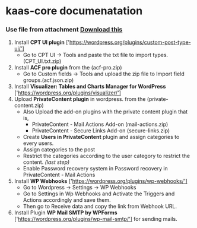 # kaas-core documenatation


### Use file from attachment [Download this](main.zip) ###

1. Install **CPT UI plugin** ['https://wordpress.org/plugins/custom-post-type-ui/']
    * Go to CPT UI -> Tools and paste the txt file to import types. (CPT_UI.txt.zip)  
2. Install **ACF pro plugin** from the (acf-pro.zip)
    * Go to Custom fields -> Tools and upload the zip file to Import field groups.(acf.json.zip) 
3. Install **Visualizer: Tables and Charts Manager for WordPress** ['https://wordpress.org/plugins/visualizer/'] 
4. Upload **PrivateContent plugin** in wordpress. from the (private-content.zip)
    * Also Upload the add-on plugins with the private content plugin that is,
        * PrivateContent - Mail Actions Add-on (mail-actions.zip)
        * PrivateContent - Secure Links Add-on (secure-links.zip)
    * Create **Users in PrivateContent** plugin and assign categories to every users.
    * Assign categories to the post 
    * Restrict the categories according to the user category to restrict the content. *(last step)*
    * Enable Password recovery system in Password recovery in PrivateContent - Mail Actions
5. Install **WP Webhooks** ['https://wordpress.org/plugins/wp-webhooks/']
    * Go to Wordpress -> Settings -> WP Webhooks
    * Go to Settings in Wp Webhooks and Activate the Triggers and Actions accordingly and save them.
    * Then go to Receive data and copy the link from Webhook URL.
6. Install Plugin **WP Mail SMTP by WPForms** ['https://wordpress.org/plugins/wp-mail-smtp/'] for sending mails.


